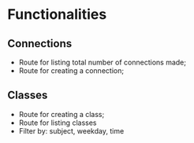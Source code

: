 # Functionalities

## Connections

- Route for listing total number of connections made;
- Route for creating a connection;

## Classes

- Route for creating a class;
- Route for listing classes
- Filter by: subject, weekday, time
